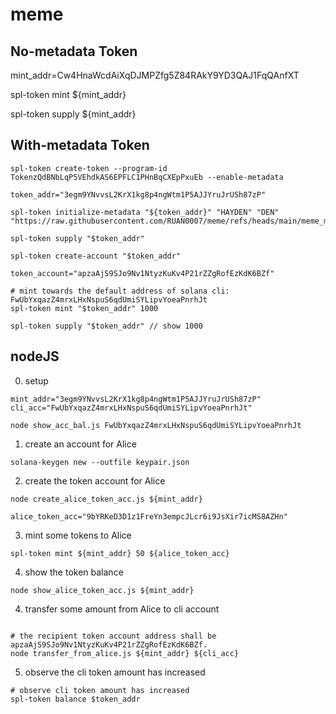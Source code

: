 # meme

## No-metadata Token
mint_addr=Cw4HnaWcdAiXqDJMPZfg5Z84RAkY9YD3QAJ1FqQAnfXT

spl-token mint ${mint_addr}

spl-token supply ${mint_addr}


## With-metadata Token
```
spl-token create-token --program-id TokenzQdBNbLqP5VEhdkAS6EPFLC1PHnBqCXEpPxuEb --enable-metadata

token_addr="3egm9YNvvsL2KrX1kg8p4ngWtm1P5AJJYruJrUSh87zP"

spl-token initialize-metadata "${token_addr}" "HAYDEN" "DEN" "https://raw.githubusercontent.com/RUAN0007/meme/refs/heads/main/meme_meta.json"

spl-token supply "$token_addr"

spl-token create-account "$token_addr"

token_account="apzaAjS9SJo9Nv1NtyzKuKv4P21rZZgRofEzKdK6BZf"

# mint towards the default address of solana cli: FwUbYxqazZ4mrxLHxNspuS6qdUmiSYLipvYoeaPnrhJt
spl-token mint "$token_addr" 1000

spl-token supply "$token_addr" // show 1000
```

## nodeJS
0. setup
```
mint_addr="3egm9YNvvsL2KrX1kg8p4ngWtm1P5AJJYruJrUSh87zP"
cli_acc="FwUbYxqazZ4mrxLHxNspuS6qdUmiSYLipvYoeaPnrhJt"

node show_acc_bal.js FwUbYxqazZ4mrxLHxNspuS6qdUmiSYLipvYoeaPnrhJt
```

1. create an account for Alice
```
solana-keygen new --outfile keypair.json
```

2. create the token account for Alice
```
node create_alice_token_acc.js ${mint_addr}

alice_token_acc="9bYRKeD3D1z1FreYn3empcJLcr6i9JsXir7icMS8AZHn"
```

3. mint some tokens to Alice
```
spl-token mint ${mint_addr} 50 ${alice_token_acc}
```

4. show the token balance
```
node show_alice_token_acc.js ${mint_addr}
```

4. transfer some amount from Alice to cli account
```

# the recipient token account address shall be apzaAjS9SJo9Nv1NtyzKuKv4P21rZZgRofEzKdK6BZf. 
node transfer_from_alice.js ${mint_addr} ${cli_acc}
```

5. observe the cli token amount has increased
```
# observe cli token amount has increased
spl-token balance $token_addr
```